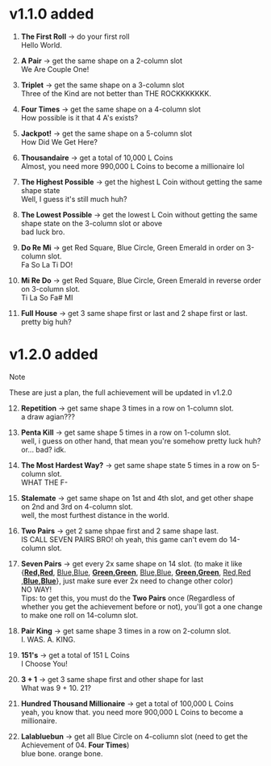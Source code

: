 # v1.1.0 added

1. **The First Roll** → do your first roll  
Hello World.

2. **A Pair** → get the same shape on a 2-column slot  
We Are Couple One!

3. **Triplet** → get the same shape on a 3-column slot  
Three of the Kind are not better than THE ROCKKKKKKK.

4. **Four Times** → get the same shape on a 4-column slot  
How possible is it that 4 A's exists?

5. **Jackpot!** → get the same shape on a 5-column slot  
How Did We Get Here?

6. **Thousandaire** → get a total of 10,000 L Coins  
Almost, you need more 990,000 L Coins to become a millionaire lol

7. **The Highest Possible** → get the highest L Coin without getting the same shape state  
Well, I guess it's still much huh?

8. **The Lowest Possible** -> get the lowest L Coin without getting the same shape state on the 3-column slot or above  
bad luck bro.

9. **Do Re Mi** -> get Red Square, Blue Circle, Green Emerald in order on 3-column slot.  
Fa So La Ti DO!

10. **Mi Re Do** -> get Red Square, Blue Circle, Green Emerald in reverse order on 3-column slot.  
Ti La So Fa# MI

11. **Full House** -> get 3 same shape first or last and 2 shape first or last.  
pretty big huh?

# v1.2.0 added

> [!NOTE]
> These are just a plan, the full achievement will be updated in v1.2.0

12. **Repetition** -> get same shape 3 times in a row on 1-column slot.  
a draw agian???

13. **Penta Kill** -> get same shape 5 times in a row on 1-column slot.  
well, i guess on other hand, that mean you're somehow pretty luck huh? or... bad? idk.

14. **The Most Hardest Way?** -> get same shape state 5 times in a row on 5-column slot.  
WHAT THE F-

15. **Stalemate** -> get same shape on 1st and 4th slot, and get other shape on 2nd and 3rd on 4-column slot.  
well, the most furthest distance in the world.

16. **Two Pairs** -> get 2 same shpae first and 2 same shape last.  
IS CALL SEVEN PAIRS BRO! oh yeah, this game can't evem do 14-column slot.

17. **Seven Pairs** -> get every 2x same shape on 14 slot. (to make it like {<ins>**Red,Red**</ins>, <ins>Blue,Blue</ins>, <ins>**Green,Green**</ins>, <ins>Blue,Blue</ins>, <ins>**Green,Green**</ins>, <ins>Red,Red</ins> ,<ins>**Blue,Blue**</ins>}, just make sure ever 2x need to change other color)  
NO WAY!  
Tips: to get this, you must do the **Two Pairs** once (Regardless of whether you get the achievement before or not), you'll got a one change to make one roll on 14-column slot.

18. **Pair King** -> get same shape 3 times in a row on 2-column slot.  
I. WAS. A. KING.

19. **151's** -> get a total of 151 L Coins  
I Choose You!

20. **3 + 1** -> get 3 same shape first and other shape for last  
What was 9 + 10. 21?

21. **Hundred Thousand Millionaire** -> get a total of 100,000 L Coins  
yeah, you know that. you need more 900,000 L Coins to become a millionaire.

22. **Lalabluebun** -> get all Blue Circle on 4-coliumn slot (need to get the Achievement of 04. **Four Times**)  
blue bone. orange bone.
